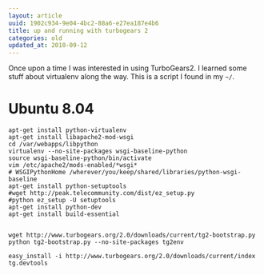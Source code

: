 ```yaml
---
layout: article
uuid: 1902c934-9e04-4bc2-88a6-e27ea187e4b6
title: up and running with turbogears 2
categories: old
updated_at: 2010-09-12
---
```


Once upon a time I was interested in using TurboGears2.
I learned some stuff about virtualenv along the way.
This is a script I found in my `~/`.

Ubuntu 8.04
====

    apt-get install python-virtualenv
    apt-get install libapache2-mod-wsgi
    cd /var/webapps/libpython
    virtualenv --no-site-packages wsgi-baseline-python
    source wsgi-baseline-python/bin/activate
    vim /etc/apache2/mods-enabled/*wsgi*
    # WSGIPythonHome /wherever/you/keep/shared/libraries/python-wsgi-baseline
    apt-get install python-setuptools
    #wget http://peak.telecommunity.com/dist/ez_setup.py
    #python ez_setup -U setuptools
    apt-get install python-dev
    apt-get install build-essential


    wget http://www.turbogears.org/2.0/downloads/current/tg2-bootstrap.py
    python tg2-bootstrap.py --no-site-packages tg2env

    easy_install -i http://www.turbogears.org/2.0/downloads/current/index tg.devtools
